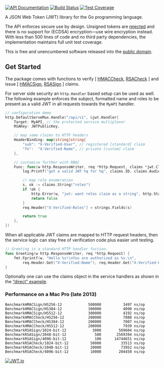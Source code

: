 [![API Documentation](https://godoc.org/github.com/pascaldekloe/jwt?status.svg)](https://godoc.org/github.com/pascaldekloe/jwt)
[![Build Status](https://travis-ci.org/pascaldekloe/jwt.svg?branch=master)](https://travis-ci.org/pascaldekloe/jwt)
[![Test Coverage](https://cover.run/go/github.com/pascaldekloe/jwt.svg?style=flat&tag=golang-1.10)](https://cover.run/go?tag=golang-1.10&repo=github.com%2Fpascaldekloe%2Fjwt)

A JSON Web Token (JWT) library for the Go programming language.

The API enforces secure use by design. Unsigned tokens are
[rejected](https://godoc.org/github.com/pascaldekloe/jwt#ErrUnsecured)
and there is no support for (ECDSA) encryption—use wire encryption instead.
With less than 500 lines of code and no third party dependencies, the
implementation maintains full unit test coverage.

This is free and unencumbered software released into the
[public domain](https://creativecommons.org/publicdomain/zero/1.0).


## Get Started

The package comes with functions to verify [
[HMACCheck](https://godoc.org/github.com/pascaldekloe/jwt#HMACCheck),
[RSACheck](https://godoc.org/github.com/pascaldekloe/jwt#RSACheck)
] and issue [
[HMACSign](https://godoc.org/github.com/pascaldekloe/jwt#Claims.HMACSign),
[RSASign](https://godoc.org/github.com/pascaldekloe/jwt#Claims.RSASign)
] claims.

For server side security an `http.Handler` based setup can be used as well.
The following example enforces the subject, formatted name and roles to be
present as a valid JWT in all requests towards the `MyAPI` handler.

```go
// configuration demo
http.DefaultServeMux.Handle("/api/v1", &jwt.Handler{
	Target: MyAPI, // the protected service multiplexer
	RSAKey: JWTPublicKey,

	// map some claims to HTTP headers
	HeaderBinding: map[string]string{
		"sub": "X-Verified-User", // registered [standard] claim
		"fn":  "X-Verified-Name", // private [custom] claim
	},

	// customise further with RBAC
	Func: func(w http.ResponseWriter, req *http.Request, claims *jwt.Claims) (pass bool) {
		log.Printf("got a valid JWT %q for %q", claims.ID, claims.Audience)

		// map role enumeration
		s, ok := claims.String("roles")
		if !ok {
			http.Error(w, "jwt: want roles claim as a string", http.StatusForbidden)
			return false
		}
		req.Header["X-Verified-Roles"] = strings.Fields(s)

		return true
	},
})
```

When all applicable JWT claims are mapped to HTTP request headers, then the
service logic can stay free of verification code plus easier unit testing.

```go
// Greeting is a standard HTTP handler fuction.
func Greeting(w http.ResponseWriter, req *http.Request) {
	fmt.Fprintf(w, "Hello %s!\nYou are authorized as %s.\n",
		req.Header.Get("X-Verified-Name"), req.Header.Get("X-Verified-User"))
}
```

Optionally one can use the claims object in the service handlers as shown in the
[“direct” example](https://godoc.org/github.com/pascaldekloe/jwt#example-Handler--Direct).


### Performance on a Mac Pro (late 2013)

```
BenchmarkHMACSign/HS256-12         	  500000	      3497 ns/op
BenchmarkHMACSign/HS384-12         	  300000	      4090 ns/op
BenchmarkHMACSign/HS512-12         	  300000	      4192 ns/op
BenchmarkHMACCheck/HS256-12        	  200000	      7088 ns/op
BenchmarkHMACCheck/HS384-12        	  200000	      7807 ns/op
BenchmarkHMACCheck/HS512-12        	  200000	      7939 ns/op
BenchmarkRSASign/1024-bit-12       	    3000	    569604 ns/op
BenchmarkRSASign/2048-bit-12       	     500	   2569394 ns/op
BenchmarkRSASign/4096-bit-12       	     100	  14744651 ns/op
BenchmarkRSACheck/1024-bit-12      	   50000	     33513 ns/op
BenchmarkRSACheck/2048-bit-12      	   20000	     73952 ns/op
BenchmarkRSACheck/4096-bit-12      	   10000	    204450 ns/op
```

[![JWT.io](https://jwt.io/img/badge.svg)](https://jwt.io/)
